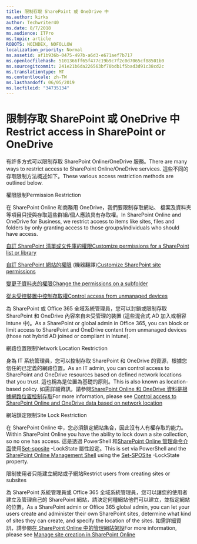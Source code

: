 ```yaml
---
title: 限制存取 SharePoint 或 OneDrive 中
ms.author: kirks
author: Techwriter40
ms.date: 8/7/2018
ms.audience: ITPro
ms.topic: article
ROBOTS: NOINDEX, NOFOLLOW
localization_priority: Normal
ms.assetid: af1b936b-0475-497b-a6d3-e671aef7b717
ms.openlocfilehash: 5101366ff65f477c19b9c7f2c0d7065cf88501b0
ms.sourcegitcommit: 241e21b6da226563bf70bdb1f5bad3d91c38cd2c
ms.translationtype: MT
ms.contentlocale: zh-TW
ms.lasthandoff: 06/05/2019
ms.locfileid: "34735134"
---
```

# <a name="restrict-access-in-sharepoint-or-onedrive"></a><span data-ttu-id="b404b-102">限制存取 SharePoint 或 OneDrive 中</span><span class="sxs-lookup"><span data-stu-id="b404b-102">Restrict access in SharePoint or OneDrive</span></span>

<span data-ttu-id="b404b-103">有許多方式可以限制存取 SharePoint Online/OneDrive 服務。</span><span class="sxs-lookup"><span data-stu-id="b404b-103">There are many ways to restrict access to SharePoint Online/OneDrive services.</span></span> <span data-ttu-id="b404b-104">這些不同的存取限制方法概述如下。</span><span class="sxs-lookup"><span data-stu-id="b404b-104">These various access restriction methods are outlined below.</span></span> 

<span data-ttu-id="b404b-105">權限限制</span><span class="sxs-lookup"><span data-stu-id="b404b-105">Permission Restriction</span></span>

<span data-ttu-id="b404b-106">在 SharePoint Online 和商務用 OneDrive，我們要限制存取網站、 檔案及資料夾等項目只授與存取這些群組/個人應該具有存取權。</span><span class="sxs-lookup"><span data-stu-id="b404b-106">In SharePoint Online and OneDrive for Business, we restrict access to items like sites, files and folders by only granting access to those groups/individuals who should have access.</span></span>

[<span data-ttu-id="b404b-107">自訂 SharePoint 清單或文件庫的權限</span><span class="sxs-lookup"><span data-stu-id="b404b-107">Customize permissions for a SharePoint list or library</span></span>](https://support.office.com/en-us/article/Customize-permissions-for-a-SharePoint-list-or-library-02d770f3-59eb-4910-a608-5f84cc297782)

<span data-ttu-id="b404b-108">[自訂 SharePoint 網站的權限](https://docs.microsoft.com/en-us/sharepoint/customize-sharepoint-site-permissions) (機器翻譯)</span><span class="sxs-lookup"><span data-stu-id="b404b-108">[Customize SharePoint site permissions](https://docs.microsoft.com/en-us/sharepoint/customize-sharepoint-site-permissions)</span></span>

[<span data-ttu-id="b404b-109">變更子資料夾的權限</span><span class="sxs-lookup"><span data-stu-id="b404b-109">Change the permissions on a subfolder</span></span>](https://support.office.com/en-us/article/Change-the-permissions-on-a-subfolder-5427BD7C-F20A-4F75-8CF2-5359DD45A1A6)

[<span data-ttu-id="b404b-110">從未受控裝置中控制存取權</span><span class="sxs-lookup"><span data-stu-id="b404b-110">Control access from unmanaged devices</span></span>](https://docs.microsoft.com/en-us/sharepoint/control-access-from-unmanaged-devices)

<span data-ttu-id="b404b-111">為 SharePoint 或 Office 365 全域系統管理員，您可以封鎖或限制存取 SharePoint 和 OneDrive 內容來自未受管理的裝置 (這些混合式 AD 加入或相容 Intune 中)。</span><span class="sxs-lookup"><span data-stu-id="b404b-111">As a SharePoint or global admin in Office 365, you can block or limit access to SharePoint and OneDrive content from unmanaged devices (those not hybrid AD joined or compliant in Intune).</span></span>

<span data-ttu-id="b404b-112">網路位置限制</span><span class="sxs-lookup"><span data-stu-id="b404b-112">Network Location Restriction</span></span>

<span data-ttu-id="b404b-113">身為 IT 系統管理員，您可以控制存取 SharePoint 和 OneDrive 的資源，根據您信任的已定義的網路位置。</span><span class="sxs-lookup"><span data-stu-id="b404b-113">As an IT admin, you can control access to SharePoint and OneDrive resources based on defined network locations that you trust.</span></span> <span data-ttu-id="b404b-114">這也稱為是位置為基礎的原則。</span><span class="sxs-lookup"><span data-stu-id="b404b-114">This is also known as location-based policy.</span></span> <span data-ttu-id="b404b-115">如需詳細資訊，請參閱[SharePoint Online 和 OneDrive 資料是根據網路位置控制存取](https://docs.microsoft.com/en-us/sharepoint/control-access-based-on-network-location)</span><span class="sxs-lookup"><span data-stu-id="b404b-115">For more information, please see [Control access to SharePoint Online and OneDrive data based on network location](https://docs.microsoft.com/en-us/sharepoint/control-access-based-on-network-location)</span></span>

<span data-ttu-id="b404b-116">網站鎖定限制</span><span class="sxs-lookup"><span data-stu-id="b404b-116">Site Lock Restriction</span></span> 

<span data-ttu-id="b404b-117">在 SharePoint Online 中，您必須鎖定網站集合，因此沒有人有權存取的能力。</span><span class="sxs-lookup"><span data-stu-id="b404b-117">Within SharePoint Online you have the ability to lock down a site collection, so no one has access.</span></span> <span data-ttu-id="b404b-118">這是透過 PowerShell 和[SharePoint Online 管理命令介面](https://docs.microsoft.com/en-us/powershell/sharepoint/sharepoint-online/connect-sharepoint-online?view=sharepoint-ps)使用[Set-sposite](https://docs.microsoft.com/en-us/powershell/module/sharepoint-online/set-sposite?view=sharepoint-ps) -LockState 屬性設定。</span><span class="sxs-lookup"><span data-stu-id="b404b-118">This is set via PowerShell and the [SharePoint Online Management Shell](https://docs.microsoft.com/en-us/powershell/sharepoint/sharepoint-online/connect-sharepoint-online?view=sharepoint-ps) using the [Set-SPOSite](https://docs.microsoft.com/en-us/powershell/module/sharepoint-online/set-sposite?view=sharepoint-ps) -LockState property.</span></span>

<span data-ttu-id="b404b-119">限制使用者只能建立網站或子網站</span><span class="sxs-lookup"><span data-stu-id="b404b-119">Restrict users from creating sites or subsites</span></span>

<span data-ttu-id="b404b-120">為 SharePoint 系統管理員或 Office 365 全域系統管理員，您可以讓您的使用者建立及管理自己的 SharePoint 網站，請決定何種網站他們可以建立，並指定網站的位置。</span><span class="sxs-lookup"><span data-stu-id="b404b-120">As a SharePoint admin or Office 365 global admin, you can let your users create and administer their own SharePoint sites, determine what kind of sites they can create, and specify the location of the sites.</span></span> <span data-ttu-id="b404b-121">如需詳細資訊，請參閱[在 SharePoint Online 中的管理網站架設](https://docs.microsoft.com/en-us/sharepoint/manage-site-creation)</span><span class="sxs-lookup"><span data-stu-id="b404b-121">For more information, please see [Manage site creation in SharePoint Online](https://docs.microsoft.com/en-us/sharepoint/manage-site-creation)</span></span>

